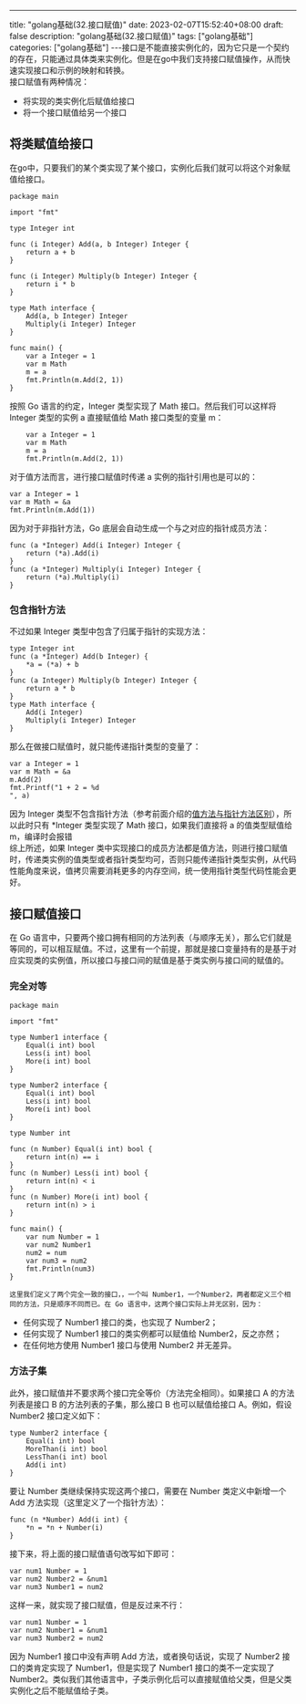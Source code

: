 --- 
 title: "golang基础(32.接口赋值)" 
 date: 2023-02-07T15:52:40+08:00 
 draft: false 
 description: "golang基础(32.接口赋值)" 
 tags: ["golang基础"] 
 categories: ["golang基础"] 
---接口是不能直接实例化的，因为它只是一个契约的存在，只能通过具体类来实例化。但是在go中我们支持接口赋值操作，从而快速实现接口和示例的映射和转换。<br />接口赋值有两种情况：

   - 将实现的类实例化后赋值给接口
   - 将一个接口赋值给另一个接口

## 将类赋值给接口
在go中，只要我们的某个类实现了某个接口，实例化后我们就可以将这个对象赋值给接口。
```
package main

import "fmt"

type Integer int

func (i Integer) Add(a, b Integer) Integer {
	return a + b
}

func (i Integer) Multiply(b Integer) Integer {
	return i * b
}

type Math interface {
	Add(a, b Integer) Integer
	Multiply(i Integer) Integer
}

func main() {
	var a Integer = 1
	var m Math
	m = a
	fmt.Println(m.Add(2, 1))
}
```
按照 Go 语言的约定，Integer 类型实现了 Math 接口。然后我们可以这样将 Integer 类型的实例 a 直接赋值给 Math 接口类型的变量 m：
```
	var a Integer = 1
	var m Math
	m = a
	fmt.Println(m.Add(2, 1))
```
对于值方法而言，进行接口赋值时传递 a 实例的指针引用也是可以的：
```
var a Integer = 1 
var m Math = &a
fmt.Println(m.Add(1))
```
因为对于非指针方法，Go 底层会自动生成一个与之对应的指针成员方法：
```
func (a *Integer) Add(i Integer) Integer { 
    return (*a).Add(i) 
}
func (a *Integer) Multiply(i Integer) Integer { 
    return (*a).Multiply(i) 
}
```

### 包含指针方法
不过如果 Integer 类型中包含了归属于指针的实现方法：
```
type Integer int
func (a *Integer) Add(b Integer) {
    *a = (*a) + b
}
func (a Integer) Multiply(b Integer) Integer {
    return a * b
}
type Math interface {
    Add(i Integer)
    Multiply(i Integer) Integer
}
```
那么在做接口赋值时，就只能传递指针类型的变量了：
```
var a Integer = 1
var m Math = &a
m.Add(2)
fmt.Printf("1 + 2 = %d
", a)
```
因为 Integer 类型不包含指针方法（参考前面介绍的[值方法与指针方法区别](https://geekr.dev/posts/go-struct-and-class#toc-5)），所以此时只有 *Integer 类型实现了 Math 接口，如果我们直接将 a 的值类型赋值给 m，编译时会报错<br />综上所述，如果 Integer 类中实现接口的成员方法都是值方法，则进行接口赋值时，传递类实例的值类型或者指针类型均可，否则只能传递指针类型实例，从代码性能角度来说，值拷贝需要消耗更多的内存空间，统一使用指针类型代码性能会更好。

## 接口赋值接口
在 Go 语言中，只要两个接口拥有相同的方法列表（与顺序无关），那么它们就是等同的，可以相互赋值。不过，这里有一个前提，那就是接口变量持有的是基于对应实现类的实例值，所以接口与接口间的赋值是基于类实例与接口间的赋值的。

### 完全对等
```
package main

import "fmt"

type Number1 interface {
	Equal(i int) bool
	Less(i int) bool
	More(i int) bool
}

type Number2 interface {
	Equal(i int) bool
	Less(i int) bool
	More(i int) bool
}

type Number int

func (n Number) Equal(i int) bool {
	return int(n) == i
}
func (n Number) Less(i int) bool {
	return int(n) < i
}
func (n Number) More(i int) bool {
	return int(n) > i
}

func main() {
	var num Number = 1
	var num2 Number1
	num2 = num
	var num3 = num2
	fmt.Println(num3)
}
```
	这里我们定义了两个完全一致的接口，，一个叫 Number1，一个Number2，两者都定义三个相同的方法，只是顺序不同而已。在 Go 语言中，这两个接口实际上并无区别，因为：

- 任何实现了 Number1 接口的类，也实现了 Number2；
- 任何实现了 Number1 接口的类实例都可以赋值给 Number2，反之亦然；
- 在任何地方使用 Number1 接口与使用 Number2 并无差异。

### 方法子集
此外，接口赋值并不要求两个接口完全等价（方法完全相同）。如果接口 A 的方法列表是接口 B 的方法列表的子集，那么接口 B 也可以赋值给接口 A。例如，假设 Number2 接口定义如下：
```
type Number2 interface {
    Equal(i int) bool
    MoreThan(i int) bool
    LessThan(i int) bool
    Add(i int)
}
```
要让 Number 类继续保持实现这两个接口，需要在 Number 类定义中新增一个 Add 方法实现（这里定义了一个指针方法）：
```
func (n *Number) Add(i int) {
    *n = *n + Number(i)
}
```
接下来，将上面的接口赋值语句改写如下即可：
```
var num1 Number = 1
var num2 Number2 = &num1
var num3 Number1 = num2 
```
这样一来，就实现了接口赋值，但是反过来不行：
```
var num1 Number = 1
var num2 Number1 = &num1
var num3 Number2 = num2   
```
因为 Number1 接口中没有声明 Add 方法，或者换句话说，实现了 Number2 接口的类肯定实现了 Number1，但是实现了 Number1 接口的类不一定实现了 Number2。类似我们其他语言中，子类示例化后可以直接赋值给父类，但是父类实例化之后不能赋值给子类。
